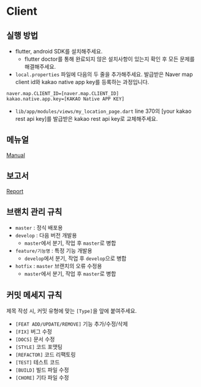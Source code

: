 # Client

## 실행 방법
- flutter, android SDK를 설치해주세요.
  - flutter doctor를 통해 완료되지 않은 설치사항이 있는지 확인 후 모든 문제를 해결해주세요.
- `local.properties` 파일에 다음의 두 줄을 추가해주세요. 발급받은 Naver map client id와 kakao native app key를 등록하는 과정입니다.
```
naver.map.CLIENT_ID=[naver.map.CLIENT_ID]
kakao.native.app.key=[KAKAO Native APP KEY]
```
- `lib/app/modules/views/my_location_page.dart` line 370의 [your kakao rest api key]를 발급받은 kakao rest api key로 교체해주세요.

## 메뉴얼
[Manual](/docs/manual.pdf)
## 보고서
[Report](/docs/final_report.pdf)

## 브랜치 관리 규칙

- `master` : 정식 배포용
- `develop` : 다음 버전 개발용
    - `master`에서 분기, 작업 후 `master`로 병합
- `feature/기능명` : 특정 기능 개발용
    - `develop`에서 분기, 작업 후 `develop`으로 병합
- `hotfix` : `master` 브랜치의 오류 수정용
    - `master`에서 분기, 작업 후 `master`로 병합

## 커밋 메세지 규칙
제목 작성 시, 커밋 유형에 맞는 `[Type]`을 앞에 붙여주세요. 

- `[FEAT ADD/UPDATE/REMOVE]` 기능 추가/수정/삭제
- `[FIX]` 버그 수정
- `[DOCS]` 문서 수정
- `[STYLE]` 코드 포맷팅
- `[REFACTOR]` 코드 리팩토링
- `[TEST]` 테스트 코드
- `[BUILD]` 빌드 파일 수정
- `[CHORE]` 기타 파일 수정
